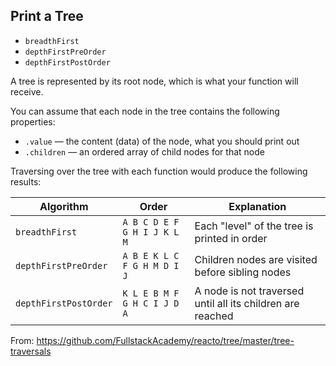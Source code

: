 ## Print a Tree
* `breadthFirst`
* `depthFirstPreOrder`
* `depthFirstPostOrder`

A tree is represented by its root node, which is what your function will receive.

You can assume that each node in the tree contains the following properties:
* `.value` — the content (data) of the node, what you should print out
* `.children` — an ordered array of child nodes for that node

Traversing over the tree with each function would produce the following results:

| Algorithm             | Order                       | Explanation                                                |
|-----------------------|-----------------------------|------------------------------------------------------------|
| `breadthFirst`        | `A B C D E F G H I J K L M` | Each "level" of the tree is printed in order               |
| `depthFirstPreOrder`  | `A B E K L C F G H M D I J` | Children nodes are visited before sibling nodes            |
| `depthFirstPostOrder` | `K L E B M F G H C I J D A` | A node is not traversed until all its children are reached |

From: https://github.com/FullstackAcademy/reacto/tree/master/tree-traversals